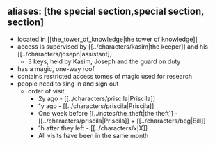 aliases: [the special section,special section, section]
---
- located in [[the_tower_of_knowledge|the tower of knowledge]]
- access is supervised by [[../characters/kasim|the keeper]] and his [[../characters/joseph|assistant]]
	- 3 keys, held by Kasim, Joseph and the guard on duty
- has a magic, one-way roof
- contains restricted access tomes of magic used for research 
- people need to sing in and sign out
	- order of visit
		- 2y ago - [[../characters/priscila|Priscila]] 
		- 1y ago - [[../characters/priscila|Priscila]]
		- One week before [[../notes/the_theft|the theft]] - [[../characters/priscila|Priscila]] + [[../characters/beg|Bill]]
		- 1h after they left - [[../characters/x|X]]
		- All visits have been in the same month